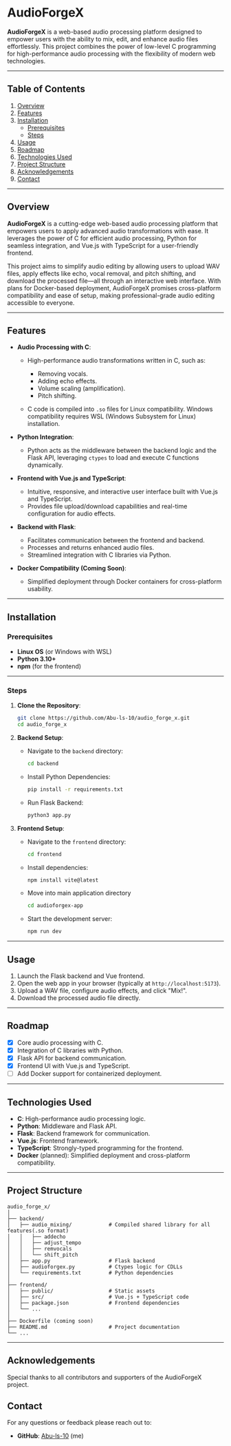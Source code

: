 # AudioForgeX

**AudioForgeX** is a web-based audio processing platform designed to empower users with the ability to mix, edit, and enhance audio files effortlessly. This project combines the power of low-level C programming for high-performance audio processing with the flexibility of modern web technologies.

---

## Table of Contents

1. [Overview](#overview)
2. [Features](#features)
3. [Installation](#installation)
   - [Prerequisites](#prerequisites)
   - [Steps](#steps)
4. [Usage](#usage)
5. [Roadmap](#roadmap)
6. [Technologies Used](#technologies-used)
7. [Project Structure](#project-structure)
8. [Acknowledgements](#acknowledgements)
9. [Contact](#contact)

---

## Overview

**AudioForgeX** is a cutting-edge web-based audio processing platform that empowers users to apply advanced audio transformations with ease. It leverages the power of C for efficient audio processing, Python for seamless integration, and Vue.js with TypeScript for a user-friendly frontend.

This project aims to simplify audio editing by allowing users to upload WAV files, apply effects like echo, vocal removal, and pitch shifting, and download the processed file—all through an interactive web interface. With plans for Docker-based deployment, AudioForgeX promises cross-platform compatibility and ease of setup, making professional-grade audio editing accessible to everyone.

---

## Features

- **Audio Processing with C**:
  - High-performance audio transformations written in C, such as:
    - Removing vocals.
    - Adding echo effects.
    - Volume scaling (amplification).
    - Pitch shifting.
   
  - C code is compiled into `.so` files for Linux compatibility. Windows compatibility requires WSL (Windows Subsystem for Linux) installation.

- **Python Integration**:
  - Python acts as the middleware between the backend logic and the Flask API, leveraging `ctypes` to load and execute C functions dynamically.

- **Frontend with Vue.js and TypeScript**:
  - Intuitive, responsive, and interactive user interface built with Vue.js and TypeScript.
  - Provides file upload/download capabilities and real-time configuration for audio effects.

- **Backend with Flask**:
  - Facilitates communication between the frontend and backend.
  - Processes and returns enhanced audio files.
  - Streamlined integration with C libraries via Python.

- **Docker Compatibility (Coming Soon)**:
  - Simplified deployment through Docker containers for cross-platform usability.

---

## Installation

### Prerequisites

- **Linux OS** (or Windows with WSL)
- **Python 3.10+**
- **npm** (for the frontend)

---

### Steps

1. **Clone the Repository**:
   ```bash
   git clone https://github.com/Abu-ls-10/audio_forge_x.git
   cd audio_forge_x
   ```

2. **Backend Setup**:
   - Navigate to the `backend` directory:
     ```bash
     cd backend
     ```
   - Install Python Dependencies:
     ```bash
     pip install -r requirements.txt
     ```
   - Run Flask Backend:
     ```bash
     python3 app.py
     ```

4. **Frontend Setup**:
   - Navigate to the `frontend` directory:
     ```bash
     cd frontend
     ```
   - Install dependencies:
     ```bash
     npm install vite@latest
     ```
   - Move into main application directory
     ```bash
     cd audioforgex-app
     ```
   - Start the development server:
     ```bash
     npm run dev
     ```

---

## Usage

1. Launch the Flask backend and Vue frontend.
2. Open the web app in your browser (typically at `http://localhost:5173`).
3. Upload a WAV file, configure audio effects, and click "Mix!".
4. Download the processed audio file directly.

---

## Roadmap

- [x] Core audio processing with C.
- [x] Integration of C libraries with Python.
- [x] Flask API for backend communication.
- [x] Frontend UI with Vue.js and TypeScript.
- [ ] Add Docker support for containerized deployment.

---

## Technologies Used

- **C**: High-performance audio processing logic.
- **Python**: Middleware and Flask API.
- **Flask**: Backend framework for communication.
- **Vue.js**: Frontend framework.
- **TypeScript**: Strongly-typed programming for the frontend.
- **Docker** (planned): Simplified deployment and cross-platform compatibility.

---

## Project Structure

```plaintext
audio_forge_x/
│
├── backend/
│   ├── audio_mixing/            # Compiled shared library for all features(.so format)
│   │   ├── addecho
│   │   ├── adjust_tempo
│   │   ├── remvocals
│   │   └── shift_pitch          
│   ├── app.py                   # Flask backend
│   ├── audioforgex.py           # Ctypes logic for CDLLs
│   └── requirements.txt         # Python dependencies
│
├── frontend/
│   ├── public/                  # Static assets
│   ├── src/                     # Vue.js + TypeScript code
│   ├── package.json             # Frontend dependencies
│   └── ...
│
├── Dockerfile (coming soon)
├── README.md                    # Project documentation
└── ...
```

---

## Acknowledgements

Special thanks to all contributors and supporters of the AudioForgeX project.

## Contact

For any questions or feedback please reach out to:
- **GitHub**: [Abu-ls-10](https://github.com/Abu-ls-10) (me)

